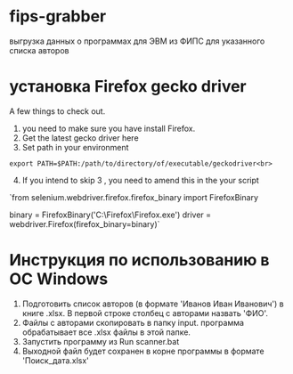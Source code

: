 # fips-grabber
выгрузка данных о программах для ЭВМ из ФИПС для указанного списка авторов

# установка Firefox gecko driver

A few things to check out.

1) you need to make sure you have install Firefox.
2) Get the latest gecko driver here
3) Set path in your environment

`export PATH=$PATH:/path/to/directory/of/executable/geckodriver<br>`

4) If you intend to skip 3 , you need to amend this in the your script

`from selenium.webdriver.firefox.firefox_binary import FirefoxBinary

binary = FirefoxBinary('C:\Firefox\Firefox.exe')
driver = webdriver.Firefox(firefox_binary=binary)`

# Инструкция по использованию в ОС Windows

1. Подготовить список авторов (в формате 'Иванов Иван Иванович') в книге .xlsx. В первой строке столбец с авторами назвать 'ФИО'.
2. Файлы с авторами скопировать в папку input. программа обрабатывает все .xlsx файлы в этой папке.
3. Запустить программу из Run scanner.bat
4. Выходной файл будет сохранен в корне программы в формате 'Поиск_дата.xlsx'

